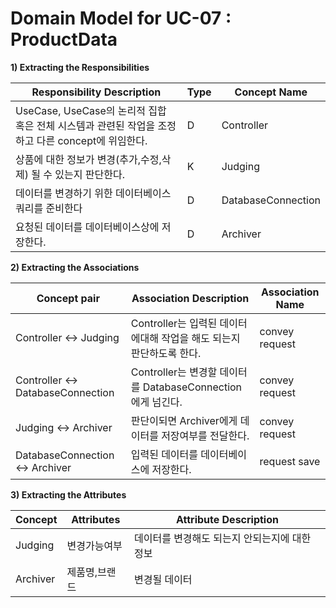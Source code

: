 # Domain Model for UC-07 : ProductData 

**1) Extracting the Responsibilities**

| Responsibility Description                                   | Type | Concept Name |
| ------------------------------------------------------------ | ---- | ------------ |
| UseCase, UseCase의 논리적 집합 혹은 전체 시스템과 관련된 작업을 조정하고 다른 concept에 위임한다.  | D    | Controller   |
| 상품에 대한 정보가 변경(추가,수정,삭제) 될 수 있는지 판단한다.        | K    | Judging    |
| 데이터를 변경하기 위한 데이터베이스 쿼리를 준비한다  | D    | DatabaseConnection   |
| 요청된 데이터를 데이터베이스상에 저장한다.| D   | Archiver   |



**2) Extracting the Associations**

| Concept pair | Association Description | Association Name |
| ------------------ | ----------------------- | ---------------- |
| Controller  <->   Judging | Controller는 입력된 데이터에대해 작업을 해도 되는지 판단하도록 한다.    | convey request |
| Controller  <->  DatabaseConnection  | Controller는 변경할 데이터를 DatabaseConnection에게 넘긴다.   | convey request |
| Judging <-> Archiver | 판단이되면 Archiver에게 데이터를 저장여부를 전달한다.       |  convey request   |
| DatabaseConnection  <->  Archiver  | 입력된 데이터를 데이터베이스에 저장한다.   | request save |

**3) Extracting the Attributes**

| Concept | Attributes | Attribute Description |
| ------- | ---------- | --------------------- |
| Judging  | 변경가능여부 | 데이터를 변경해도 되는지 안되는지에 대한 정보 |
| Archiver | 제품명,브랜드| 변경될 데이터 |

